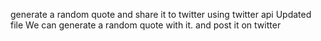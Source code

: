 
generate a random quote and share it to twitter using twitter api
Updated file
We can generate a random quote with it.
and post it on twitter
